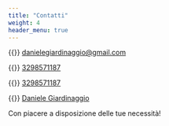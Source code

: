```yaml
---
title: "Contatti"
weight: 4
header_menu: true
---
```


{{<icon class="fa fa-envelope">}}&nbsp;[danielegiardinaggio@gmail.com](mailto:danielegiardinaggio@gmail.com)

{{<icon class="fa fa-phone">}}&nbsp;[3298571187](tel:+393298571187)

{{<icon class="fa fa-whatsapp">}}&nbsp;[3298571187](tel:+393298571187)

{{<icon class="fa fa-facebook">}}&nbsp;[Daniele Giardinaggio](https://www.facebook.com/daniele.pagnacco.5)


Con piacere a disposizione delle tue necessità!
